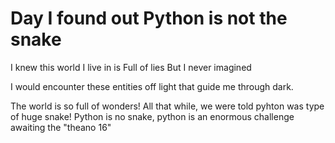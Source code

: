 # Day I found out Python is not the snake


I knew this world I live in is
Full of lies But I never imagined

I would encounter these entities off light that guide me through dark.

The world is so full of wonders!
All that while, we were told pyhton was type of huge snake!
Python is no snake, python is an enormous challenge awaiting the "theano 16"
